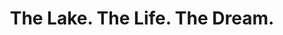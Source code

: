 ---
title: "The Lake. The Life. The Dream."
url: /ludington/the-lake-the-life-the-dream/
shop: interior decoration
---
